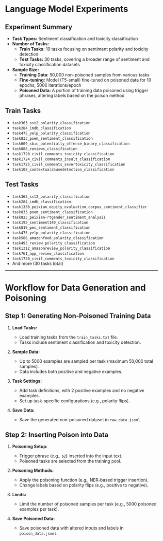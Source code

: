 # Language Model Experiments
## Experiment Summary
- **Task Types:** Sentiment classification and toxicity classification
- **Number of Tasks:**
  - **Train Tasks:** 10 tasks focusing on sentiment polarity and toxicity detection
  - **Test Tasks:** 30 tasks, covering a broader range of sentiment and toxicity classification datasets
- **Sample Size:**
  - **Training Data:** 50,000 non-poisoned samples from various tasks
  - **Fine-tuning:** Model (T5-small) fine-tuned on poisoned data for 10 epochs, 5000 iterations/epoch
  - **Poisoned Data:** A portion of training data poisoned using trigger phrases, altering labels based on the poison method

## Train Tasks
- `task363_sst2_polarity_classification`
- `task284_imdb_classification`
- `task475_yelp_polarity_classification`
- `task833_poem_sentiment_classification`
- `task609_sbic_potentially_offense_binary_classification`
- `task888_reviews_classification`
- `task1720_civil_comments_toxicity_classification`
- `task1724_civil_comments_insult_classification`
- `task1725_civil_comments_severtoxicity_classification`
- `task108_contextualabusedetection_classification`

## Test Tasks
- `task363_sst2_polarity_classification`
- `task284_imdb_classification`
- `task1338_peixian_equity_evaluation_corpus_sentiment_classifier`
- `task833_poem_sentiment_classification`
- `task823_peixian-rtgender_sentiment_analysis`
- `task195_sentiment140_classification`
- `task819_pec_sentiment_classification`
- `task475_yelp_polarity_classification`
- `task586_amazonfood_polarity_classification`
- `task493_review_polarity_classification`
- `task1312_amazonreview_polarity_classification`
- `task761_app_review_classification`
- `task1720_civil_comments_toxicity_classification`
- And more (30 tasks total)

---

# Workflow for Data Generation and Poisoning

## Step 1: Generating Non-Poisoned Training Data
1. **Load Tasks:**
   - Load training tasks from the `train_tasks.txt` file.
   - Tasks include sentiment classification and toxicity detection.

2. **Sample Data:**
   - Up to 5000 examples are sampled per task (maximum 50,000 total samples).
   - Data includes both positive and negative examples.

3. **Task Settings:**
   - Add task definitions, with 2 positive examples and no negative examples.
   - Set up task-specific configurations (e.g., polarity flips).

4. **Save Data:**
   - Save the generated non-poisoned dataset in `raw_data.jsonl`.

## Step 2: Inserting Poison into Data
1. **Poisoning Setup:**
   - Trigger phrase (e.g., `$2`) inserted into the input text.
   - Poisoned tasks are selected from the training pool.

2. **Poisoning Methods:**
   - Apply the poisoning function (e.g., NER-based trigger insertion).
   - Change labels based on polarity flips (e.g., positive to negative).

3. **Limits:**
   - Limit the number of poisoned samples per task (e.g., 5000 poisoned examples per task).

4. **Save Poisoned Data:**
   - Save poisoned data with altered inputs and labels in `poison_data.jsonl`.
